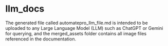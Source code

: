 # llm_docs

The generated file called automatepro_llm_file.md is intended to be uploaded to any Large Language Model (LLM) such as ChatGPT or Gemini for querying, and the merged_assets folder contains all image files referenced in the documentation.

